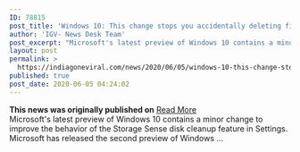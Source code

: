 ```yaml
---
ID: 78815
post_title: 'Windows 10: This change stops you accidentally deleting files you want to keep, says Microsoft'
author: 'IGV- News Desk Team'
post_excerpt: "Microsoft's latest preview of Windows 10 contains a minor change to improve the behavior of the Storage Sense disk cleanup feature in Settings.  Microsoft has released the second preview of Windows …"
layout: post
permalink: >
  https://indiagoneviral.com/news/2020/06/05/windows-10-this-change-stops-you-accidentally-deleting-files-you-want-to-keep-says-microsoft/78815/india-gone-viral/
published: true
post_date: 2020-06-05 04:24:02
---
```

<b>This news was originally published on</b> <a href="https://www.zdnet.com/article/windows-10-this-change-stops-you-accidentally-deleting-files-you-want-to-keep-says-microsoft/" class="button purchase" rel="nofollow noopener noreferrer" target="_blank">Read More</a> <br/>Microsoft's latest preview of Windows 10 contains a minor change to improve the behavior of the Storage Sense disk cleanup feature in Settings. 
Microsoft has released the second preview of Windows …